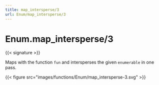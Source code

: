 ```yaml
---
title: map_intersperse/3
url: Enum/map_intersperse/3
---
```


# Enum.map_intersperse/3

{{< signature >}}

Maps with the function `fun` and intersperses the given `enumerable` in one pass.

{{< figure src="images/functions/Enum/map_intersperse-3.svg" >}}
